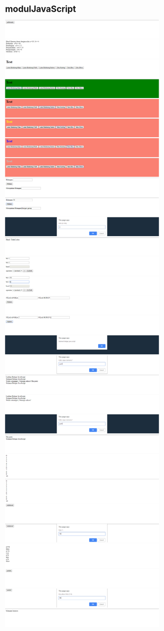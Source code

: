 # modulJavaScript

![alt text](https://github.com/adristiputri/modulJavaScript/blob/master/Screenshot%20(64).png)
![alt text](https://github.com/adristiputri/modulJavaScript/blob/master/Screenshot%20(65).png)
![alt text](https://github.com/adristiputri/modulJavaScript/blob/master/Screenshot%20(66).png)
![alt text](https://github.com/adristiputri/modulJavaScript/blob/master/Screenshot%20(67).png)
![alt text](https://github.com/adristiputri/modulJavaScript/blob/master/Screenshot%20(68).png)
![alt text](https://github.com/adristiputri/modulJavaScript/blob/master/Screenshot%20(69).png)
![alt text](https://github.com/adristiputri/modulJavaScript/blob/master/Screenshot%20(70).png)
![alt text](https://github.com/adristiputri/modulJavaScript/blob/master/Screenshot%20(71).png)
![alt text](https://github.com/adristiputri/modulJavaScript/blob/master/Screenshot%20(72).png)
![alt text](https://github.com/adristiputri/modulJavaScript/blob/master/Screenshot%20(73).png)
![alt text](https://github.com/adristiputri/modulJavaScript/blob/master/Screenshot%20(74).png)
![alt text](https://github.com/adristiputri/modulJavaScript/blob/master/Screenshot%20(75).png)
![alt text](https://github.com/adristiputri/modulJavaScript/blob/master/Screenshot%20(76).png)
![alt text](https://github.com/adristiputri/modulJavaScript/blob/master/Screenshot%20(77).png)
![alt text](https://github.com/adristiputri/modulJavaScript/blob/master/Screenshot%20(78).png)
![alt text](https://github.com/adristiputri/modulJavaScript/blob/master/Screenshot%20(79).png)
![alt text](https://github.com/adristiputri/modulJavaScript/blob/master/Screenshot%20(80).png)
![alt text](https://github.com/adristiputri/modulJavaScript/blob/master/Screenshot%20(81).png)
![alt text](https://github.com/adristiputri/modulJavaScript/blob/master/Screenshot%20(82).png)
![alt text](https://github.com/adristiputri/modulJavaScript/blob/master/Screenshot%20(83).png)
![alt text](https://github.com/adristiputri/modulJavaScript/blob/master/Screenshot%20(84).png)
![alt text](https://github.com/adristiputri/modulJavaScript/blob/master/Screenshot%20(85).png)
![alt text](https://github.com/adristiputri/modulJavaScript/blob/master/Screenshot%20(86).png)
![alt text](https://github.com/adristiputri/modulJavaScript/blob/master/Screenshot%20(87).png)
![alt text](https://github.com/adristiputri/modulJavaScript/blob/master/Screenshot%20(88).png)
![alt text](https://github.com/adristiputri/modulJavaScript/blob/master/Screenshot%20(89).png)
![alt text](https://github.com/adristiputri/modulJavaScript/blob/master/Screenshot%20(90).png)
![alt text](https://github.com/adristiputri/modulJavaScript/blob/master/Screenshot%20(91).png)
![alt text](https://github.com/adristiputri/modulJavaScript/blob/master/Screenshot%20(92).png)
![alt text](https://github.com/adristiputri/modulJavaScript/blob/master/Screenshot%20(94).png)

